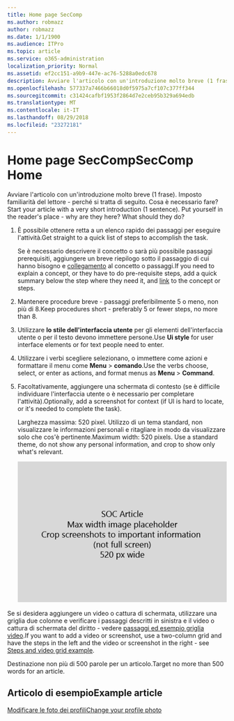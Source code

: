 ```yaml
---
title: Home page SecComp
ms.author: robmazz
author: robmazz
ms.date: 1/1/1900
ms.audience: ITPro
ms.topic: article
ms.service: o365-administration
localization_priority: Normal
ms.assetid: ef2cc151-a9b9-447e-ac76-5288a0edc678
description: Avviare l'articolo con un'introduzione molto breve (1 frase). Imposto familiarità del lettore - perché si tratta di seguito. Cosa è necessario fare?
ms.openlocfilehash: 577337a7466b66018d0f5975a7cf107c377ff344
ms.sourcegitcommit: c31424cafbf1953f2864d7e2ceb95b329a694edb
ms.translationtype: MT
ms.contentlocale: it-IT
ms.lasthandoff: 08/29/2018
ms.locfileid: "23272181"
---
```

# <a name="seccomp-home"></a><span data-ttu-id="39e76-105">Home page SecComp</span><span class="sxs-lookup"><span data-stu-id="39e76-105">SecComp Home</span></span>

<span data-ttu-id="39e76-p102">Avviare l'articolo con un'introduzione molto breve (1 frase). Imposto familiarità del lettore - perché si tratta di seguito. Cosa è necessario fare?</span><span class="sxs-lookup"><span data-stu-id="39e76-p102">Start your article with a very short introduction (1 sentence). Put yourself in the reader's place - why are they here? What should they do?</span></span> 
  
1. <span data-ttu-id="39e76-109">È possibile ottenere retta a un elenco rapido dei passaggi per eseguire l'attività.</span><span class="sxs-lookup"><span data-stu-id="39e76-109">Get straight to a quick list of steps to accomplish the task.</span></span>
    
    <span data-ttu-id="39e76-110">Se è necessario descrivere il concetto o sarà più possibile passaggi prerequisiti, aggiungere un breve riepilogo sotto il passaggio di cui hanno bisogno e [collegamento](https://support.office.com/article/f37e7984-cf03-4fde-92d3-82970d7e241b.aspx) al concetto o passaggi.</span><span class="sxs-lookup"><span data-stu-id="39e76-110">If you need to explain a concept, or they have to do pre-requisite steps, add a quick summary below the step where they need it, and [link](https://support.office.com/article/f37e7984-cf03-4fde-92d3-82970d7e241b.aspx) to the concept or steps.</span></span> 
    
2. <span data-ttu-id="39e76-111">Mantenere procedure breve - passaggi preferibilmente 5 o meno, non più di 8.</span><span class="sxs-lookup"><span data-stu-id="39e76-111">Keep procedures short - preferably 5 or fewer steps, no more than 8.</span></span>
    
3. <span data-ttu-id="39e76-112">Utilizzare **lo stile dell'interfaccia utente** per gli elementi dell'interfaccia utente o per il testo devono immettere persone.</span><span class="sxs-lookup"><span data-stu-id="39e76-112">Use **Ui style** for user interface elements or for text people need to enter.</span></span> 
    
4. <span data-ttu-id="39e76-113">Utilizzare i verbi scegliere selezionano, o immettere come azioni e formattare il menu come **Menu** \> **comando**.</span><span class="sxs-lookup"><span data-stu-id="39e76-113">Use the verbs choose, select, or enter as actions, and format menus as **Menu** \> **Command**.</span></span>
    
5. <span data-ttu-id="39e76-114">Facoltativamente, aggiungere una schermata di contesto (se è difficile individuare l'interfaccia utente o è necessario per completare l'attività).</span><span class="sxs-lookup"><span data-stu-id="39e76-114">Optionally, add a screenshot for context (if UI is hard to locate, or it's needed to complete the task).</span></span>
    
    <span data-ttu-id="39e76-p103">Larghezza massima: 520 pixel. Utilizzo di un tema standard, non visualizzare le informazioni personali e ritagliare in modo da visualizzare solo che cos'è pertinente.</span><span class="sxs-lookup"><span data-stu-id="39e76-p103">Maximum width: 520 pixels. Use a standard theme, do not show any personal information, and crop to show only what's relevant.</span></span> 
    
    ![Segnaposto - larghezza massima delle immagini ClipArt articolo SOC è 520 pixel](media/7d43d3be-8658-4a5b-aa15-ed62a47a2b24.png)
  
<span data-ttu-id="39e76-118">Se si desidera aggiungere un video o cattura di schermata, utilizzare una griglia due colonne e verificare i passaggi descritti in sinistra e il video o cattura di schermata del diritto - vedere [passaggi ed esempio griglia video](https://support.office.com/article/14ce8e82-efa0-47f5-bb84-94f078db3dae.aspx).</span><span class="sxs-lookup"><span data-stu-id="39e76-118">If you want to add a video or screenshot, use a two-column grid and have the steps in the left and the video or screenshot in the right - see [Steps and video grid example](https://support.office.com/article/14ce8e82-efa0-47f5-bb84-94f078db3dae.aspx).</span></span> 
  
<span data-ttu-id="39e76-119">Destinazione non più di 500 parole per un articolo.</span><span class="sxs-lookup"><span data-stu-id="39e76-119">Target no more than 500 words for an article.</span></span>
  
## <a name="example-article"></a><span data-ttu-id="39e76-120">Articolo di esempio</span><span class="sxs-lookup"><span data-stu-id="39e76-120">Example article</span></span>

[<span data-ttu-id="39e76-121">Modificare le foto dei profili</span><span class="sxs-lookup"><span data-stu-id="39e76-121">Change your profile photo</span></span>](https://support.office.com/article/555376e0-1fca-49ba-8434-307a0525c767)
  


